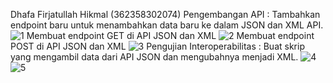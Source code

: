Dhafa Firjatullah Hikmal (362358302074)
Pengembangan API : Tambahkan endpoint baru untuk menambahkan data baru ke dalam JSON dan XML API.
![1](https://github.com/user-attachments/assets/3d8007fd-4998-4b40-92ec-9ab863ead1e2)
Membuat endpoint GET di API JSON dan XML
![2](https://github.com/user-attachments/assets/caf6cd7a-d3b5-40d9-b43f-112e49ca9845)
Membuat endpoint POST di API JSON dan XML
![3](https://github.com/user-attachments/assets/f9af2f7c-4a14-4f27-84c0-9ab77f96d47e)
Pengujian Interoperabilitas : Buat skrip yang mengambil data dari API JSON dan mengubahnya menjadi XML.
![4](https://github.com/user-attachments/assets/8a45ec4a-53a4-4fa0-a4ca-9b5dbcee84e9)
![5](https://github.com/user-attachments/assets/61c682e8-1834-4c97-bc62-2f4a0c72c199)

